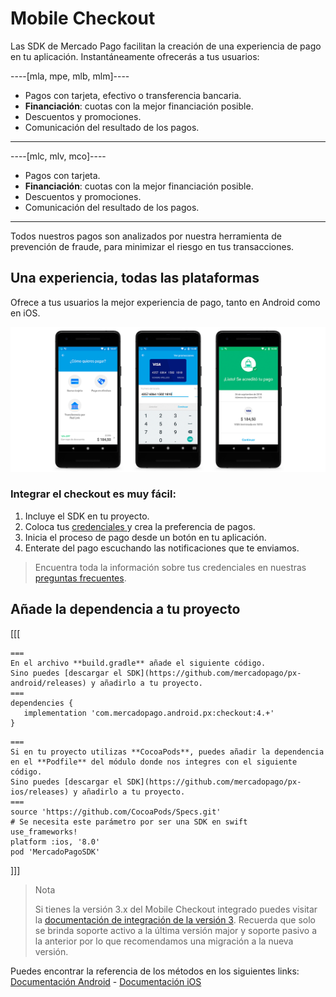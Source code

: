 # Mobile Checkout

Las SDK de Mercado Pago facilitan la creación de una experiencia de pago en tu aplicación. Instantáneamente ofrecerás a tus usuarios:

----[mla, mpe, mlb, mlm]----
- Pagos con tarjeta, efectivo o transferencia bancaria.
- **Financiación**: cuotas con la mejor financiación posible.
- Descuentos y promociones.
- Comunicación del resultado de los pagos.
------------
----[mlc, mlv, mco]----
- Pagos con tarjeta.
- **Financiación**: cuotas con la mejor financiación posible.
- Descuentos y promociones.
- Comunicación del resultado de los pagos.
------------

Todos nuestros pagos son analizados por nuestra herramienta de prevención de fraude, para minimizar el riesgo en tus transacciones.


## Una experiencia, todas las plataformas

Ofrece a tus usuarios la mejor experiencia de pago, tanto en Android como en iOS.

![Mercado Pago sdk android](/images/mobile-sdk-flow.png)

### Integrar el checkout es muy fácil:

1. Incluye el SDK en tu proyecto.
2. Coloca tus <a href="[FAKER][CREDENTIALS][URL]" target="_blank"> credenciales </a> y crea la preferencia de pagos.
3. Inicia el proceso de pago desde un botón en tu aplicación.
4. Enterate del pago escuchando las notificaciones que te enviamos.

> Encuentra toda la información sobre tus credenciales en nuestras [preguntas frecuentes](https://www.mercadopago.com.ar/developers/es/guides/resources/faqs/credentials/).

## Añade la dependencia a tu proyecto
[[[
```android
===
En el archivo **build.gradle** añade el siguiente código.
Sino puedes [descargar el SDK](https://github.com/mercadopago/px-android/releases) y añadirlo a tu proyecto.
===
dependencies {
   implementation 'com.mercadopago.android.px:checkout:4.+'
}
```
```ios
===
Si en tu proyecto utilizas **CocoaPods**, puedes añadir la dependencia en el **Podfile** del módulo donde nos integres con el siguiente código.
Sino puedes [descargar el SDK](https://github.com/mercadopago/px-ios/releases) y añadirlo a tu proyecto.
===
source 'https://github.com/CocoaPods/Specs.git'
# Se necesita este parámetro por ser una SDK en swift
use_frameworks!
platform :ios, '8.0'
pod 'MercadoPagoSDK'
```
]]]

> Nota
>
> Si tienes la versión 3.x del Mobile Checkout integrado puedes visitar la [documentación de integración de la versión 3](https://www.mercadopago.com.ar/developers/es/guides/online-payments/mobile-checkout/v3/introduction).
> Recuerda que solo se brinda soporte activo a la última versión major y soporte pasivo a la anterior por lo que recomendamos una migración a la nueva versión.

Puedes encontrar la referencia de los métodos en los siguientes links: [Documentación Android](http://mercadopago.github.io/px-android/) - [Documentación iOS](http://mercadopago.github.io/px-ios/v4/)

